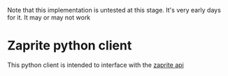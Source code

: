 Note that this implementation is untested at this stage. It's very early days for it. It may or may not work

# Zaprite python client

This python client is intended to interface with the <a href="https://api.zaprite.com/#overview">zaprite api</a>

